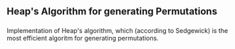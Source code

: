 ## Heap's Algorithm for generating Permutations

###
Implementation of Heap's algorithm, which (according to Sedgewick) is the most efficient algoritm for generating permutations. 